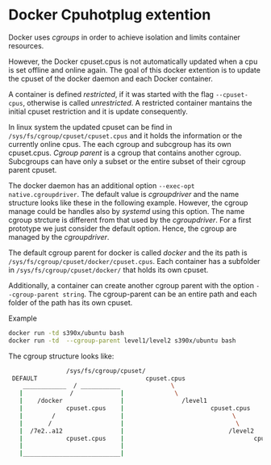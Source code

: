 # Docker Cpuhotplug extention

Docker uses *cgroups* in order to achieve isolation and limits container resources.

However, the Docker cpuset.cpus is not automatically updated when a cpu is set offline and online again. The goal of this docker extention is to update the cpuset of the docker daemon and each Docker container.

A container is defined *restricted*, if it was started with the flag `--cpuset-cpus`, otherwise is called *unrestricted*. A restricted container mantains the initial cpuset restriction and it is update consequently.

In linux system the updated cpuset can be find in `/sys/fs/cgroup/cpuset/cpuset.cpus` and it holds the information or the currently online cpus.
The each cgroup and subcgroup has its own cpuset.cpus. *Cgroup parent* is a cgroup that contains another cgroup. Subcgroups can have only a subset or the entire subset of their cgroup parent cpuset.

The docker daemon has an additional option `--exec-opt native.cgroupdriver`. The default value is *cgroupdriver* and the name structure looks like these in the following example.
However, the cgroup manage could be handles also by *systemd* using this option. The name cgroup strcture is different from that used by the *cgroupdriver*.
For a first prototype we just consider the default option. Hence, the cgroup are managed by the *cgroupdriver*.

The default cgroup parent for docker is called *docker* and the its path is `/sys/fs/cgroup/cpuset/docker/cpuset.cpus`. Each container has a subfolder in `/sys/fs/cgroup/cpuset/docker/` that holds its own cpuset.

Additionally, a container can create another cgroup parent with the option `--cgroup-parent string`. The cgroup-parent can be an entire path and each folder of the path has its own cpuset.

Example
```sh
docker run -td s390x/ubuntu bash
docker run -td  --cgroup-parent level1/level2 s390x/ubuntu bash
```
The cgroup structure looks like:

```sh
                /sys/fs/cgroup/cpuset/
 DEFAULT                              cpuset.cpus
    ____________  / ___________              \
   |             /             |              \
   |    /docker                |                /level1
   |            cpuset.cpus    |                        cpuset.cpus
   |        /                  |                              \
   |       /                   |                               \
   |  /7e2..a12                |                             /level2
   |            cpuset.cpus    |                                    cpuset.cpus
   |                           |                                        \
   |___________________________|                                         \
                                                                        /2f9..a45
                                                                                  cpuset.cpus
```
